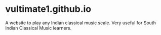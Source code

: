 # vultimate1.github.io
A website to play any Indian classical music scale.  Very useful for South Indian Classical Music learners.
